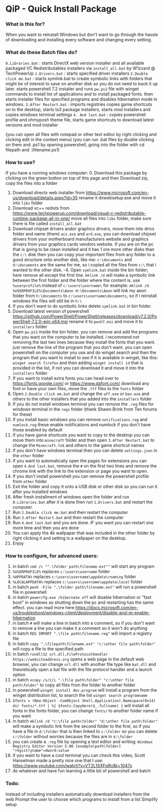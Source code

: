 # QiP - Quick Install Package

### What is this for?
When you want to reinstall Windows but don't want to go through the hassle of downloading and installing every software and changing every setting.

### What do these Batch files do?
`0.Libraries.bat` : starts DirectX web version installer and all available packaged VC Redistributables installers via `install_all.bat` by W1zzard @ TechPowerUp
`1.Drivers.bat` : starts specified driver installers
`2.Double click me.bat` : starts symlink.bat to create symbolic links with folders that might be of interest to save on another disk so you do not need to back it up later. starts powershell 7.2 installer and runs `pw.ps1` file with winget commands to install list of applications and to install packaged fonts. then starts installer files for specified programs and disables hibernation mode in windows.
`3.After Restart.bat` : imports registries copies game shortcuts on to the desktop, starts ts3 package installers, starts mod installers and copies windows terminal settings
`4. And last.bat` : copies powershell profile and ohmyposh theme file, starts game shortcuts to download latest versions and mod installer

(you can open all files with notepad or other text editor by right clicking and clicking edit in the context menu)
(you can run .bat files by double clicking on them and .ps1 by opening powershell, going into the folder with cd filepath and .\filename.ps1)

### How to use?
If you have a running windows computer:
0. Download this package by clicking on the green button on top of this page and then Download zip, copy the files into a folder
1. Download directx web installer from https://www.microsoft.com/en-us/download/details.aspx?id=35 rename it dxwebsetup.exe and move it into `libs` folder
2. Download vc++ redists from https://www.techpowerup.com/download/visual-c-redistributable-runtime-package-all-in-one/ move all files into `libs` folder, make sure there is file called `install_all.bat`
3. Download chipset drivers andor graphics drivers, move them into drivs folder and name (them) `acs.exe` and `ard.exe`, you can download chipset drivers from your motherboard manufacturers website and graphics drivers from your graphics cards vendors website.
If you are on the pc that is going to be clean installed and it has 1 ore more other disks than the `c:\` disk then you can copy your important files from any folder to a good structure onto another disk, like me: `c:\documents` and `d:\documents` are the same for me, so i copied all the files from `c:\` that i wanted to the other disk.
-4. Open `symlink.bat` inside the bin folder; here remove all except the first line. `mklink /d` will make a symbolic link between the first folder and the folder where the content is. use `%userprofile%` instead of `c:\users\username\` for example: `mklink /d %USERPROFILE%\Documents\Aeon H:\Documents\Aeon` will link my aeon folder from `h:\documents` to `c:\users\username\documents`, so if i reinstall windows the files will still be in `h:\`
4. If you don't want to do symbolic links delete `symlink.bat` in bin folder.
5. Download latest version of powershell https://github.com/PowerShell/PowerShell/releases/download/v7.2.0/PowerShell-7.2.0-win-x64.msi rename it to `pwsh7.msi` and move it to `installers` folder
6. Open `pw.ps1` inside the bin folder. you can remove and add the programs that you want on the computer to be installed. i recommend not removing the last two lines because they install the fonts that you want. just remove the line of the program that you don't want. you can open powershell on the computer you use and do winget search and then the program that you want to install to see if it is available in winget, like this: `winget search firefox` and then adding `winget install id` that is provided in the list, if not you can download it and move it into the `installers` folder.
7. If you want to install extra fonts you can head over to https://fonts.google.com/ or https://www.dafont.com/ download any font or have your own files, move the `.ttf` files to the `fonts` folder
8. Open `2.Double click me.bat` and change the `aff.exe` or `ban.exe` and others to the other installers that you added into the `installers` folder
9. If you do not install windows terminal you can remove the `.reg` files for windows terminal in the `regs` folder (thank Shawn Brink from Ten forums for these)
10. If you install basic windows you can remove `notifications.reg` and `numlock.reg` these enable notifications and numlock if you don't have those enabled by default
11. If you have game shortcuts you want to copy to the desktop you can move them into `minecraft` folder and then open `3.After Restart.bat` to change the `Minecraft.lnk` and others to the game shortcut names
12. If you don't have windows terminal then you can delete `settings.json` in the `other` folder
13. If you want to automatically open the pages for extensions you can open `4.And last.bat`, remove the `#` on the first two lines and remove the chrome link with the link to the extension or page you want to open.
14. If you don't install powershell you can remove the powershell profile from `other` folder
15. Exit the folder and copy it onto a USB disk or other disk so you can run it after you installed windows
16. After fresh installment of windows open the folder and run `0.Libraries.bat` after it is done then run `1.Drivers.bat` and restart the computer.
17. Run `2.Double click me.bat` and then restart the computer
18. Run `3.After Restart.bat` and then restart the computer
19. Run `4.And last.bat` and you are done. IF you want you can restart one more time and then you are done
20. You can apply the 4k wallpaper that was included in the other folder by right clicking it and setting is a wallpaper on the desktop.
21. Enjoy

### How to configure, for advanced users:
1. in batch `cmd /c "".\folder path\filename.ext""` will start any program
2. `%USERPROFILE%` replaces `c:\users\username` folder
3. `%APPDATA%` replaces `c:\users\username\appdata\roaming` folder
4. `%LOCALAPPDATA%` replaces `c:\users\username\appdata\local` folder
5. in batch `pwsh -File ".\folder path\filename.ext"` will run a powershell file in powershell
6. in batch `powercfg.exe /hibernate off` will disable hibernation or "fast boot" in windows so shutting down the pc and restarting has the same effect. you can read more here https://docs.microsoft.com/en-us/troubleshoot/windows-client/deployment/disable-and-re-enable-hibernation
7. in batch `#` will make a line in batch into a comment, so if you don't want to remove a line you can make it a comment so it won't do anything
8. in batch `REG IMPORT ".\file path\filename.reg"` will import a registry file
9. in batch `copy ".\filepath\filename.ext" "c:\other file path\folder"` will copy a file to the specified path
10. in batch `rundll32 url.dll,FileProtocolHandler https://websiteaddress.org` opens a web page in the default web browser, you can change `url.dll` with another file type like `bat.dll` and theoretically open a bat file with the file protocol handler and a launch option
11. in batch `xcopy /s/z/i ".\file path\folder" "c:\other file path\folder"` to copy all files from the folder to another folder
12. in powershell `winget install dev.program` will install a program from the winget distribution list, to search the list `winget search programname`
13. `$fonts = (New-Object -ComObject Shell.Application).Namespace(0x14)
dir fonts/*.ttf | %{ $fonts.CopyHere($_.fullname) }` will install all fonts in the fonts folder, you can change `fonts/` to another folder name if you want
14. in batch `mklink /d "c:\file path\folder" "d:\other file path\folder"` will make a symbolic link from the second folder to the first, so if you have a file in `d:\folder` that is then linked to `c:\folder` so you can delete `c:\folder` without worries because the files are in `d:\folder`
15. you can create a `.reg` file by opening a text editor and writing: 
`Windows Registry Editor Version 5.00
[example\path\folder]
"registryname"=dword:value`
16. if you want to have a cool terminal you can check this video, Scott Hanselman made a pretty nice one that I use:  https://www.youtube.com/watch?v=VT2L1SXFq9U&t=1047s
17. do whatever and have fun learning a little bit of powershell and batch

### Todo:
Instead of including installers automatically download installers from the web
Prompt the user to choose which programs to install from a list
Simplify setup
